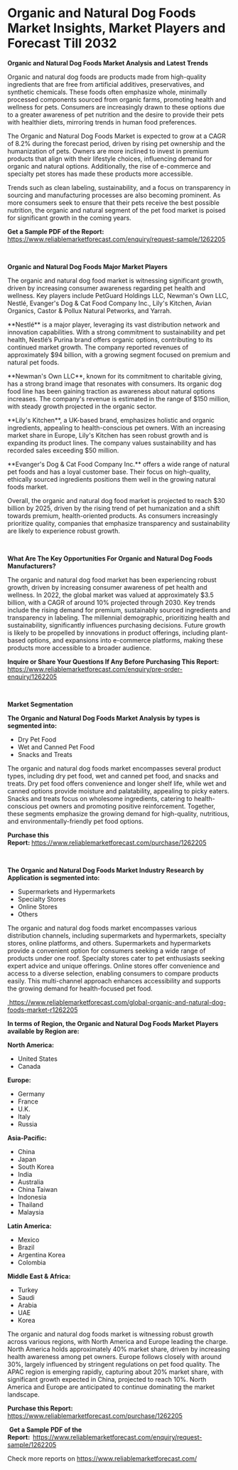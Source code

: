 <p><h1>Organic and Natural Dog Foods Market Insights, Market Players and Forecast Till 2032</h1></p><p><strong>Organic and Natural Dog Foods Market Analysis and Latest Trends</strong></p>
<p><p>Organic and natural dog foods are products made from high-quality ingredients that are free from artificial additives, preservatives, and synthetic chemicals. These foods often emphasize whole, minimally processed components sourced from organic farms, promoting health and wellness for pets. Consumers are increasingly drawn to these options due to a greater awareness of pet nutrition and the desire to provide their pets with healthier diets, mirroring trends in human food preferences.</p><p>The Organic and Natural Dog Foods Market is expected to grow at a CAGR of 8.2% during the forecast period, driven by rising pet ownership and the humanization of pets. Owners are more inclined to invest in premium products that align with their lifestyle choices, influencing demand for organic and natural options. Additionally, the rise of e-commerce and specialty pet stores has made these products more accessible. </p><p>Trends such as clean labeling, sustainability, and a focus on transparency in sourcing and manufacturing processes are also becoming prominent. As more consumers seek to ensure that their pets receive the best possible nutrition, the organic and natural segment of the pet food market is poised for significant growth in the coming years.</p></p>
<p><strong>Get a Sample PDF of the Report:&nbsp;</strong> <a href="https://www.reliablemarketforecast.com/enquiry/request-sample/1262205?utm_campaign=2293&utm_medium=2&utm_source=Github&utm_content=ia&utm_term=09022025&utm_id=organic-and-natural-dog-foods">https://www.reliablemarketforecast.com/enquiry/request-sample/1262205</a></p>
<p>&nbsp;</p>
<p><strong>Organic and Natural Dog Foods Major Market Players</strong></p>
<p><p>The organic and natural dog food market is witnessing significant growth, driven by increasing consumer awareness regarding pet health and wellness. Key players include PetGuard Holdings LLC, Newman's Own LLC, Nestlé, Evanger's Dog & Cat Food Company Inc., Lily's Kitchen, Avian Organics, Castor & Pollux Natural Petworks, and Yarrah.</p><p>**Nestlé** is a major player, leveraging its vast distribution network and innovation capabilities. With a strong commitment to sustainability and pet health, Nestlé’s Purina brand offers organic options, contributing to its continued market growth. The company reported revenues of approximately $94 billion, with a growing segment focused on premium and natural pet foods.</p><p>**Newman's Own LLC**, known for its commitment to charitable giving, has a strong brand image that resonates with consumers. Its organic dog food line has been gaining traction as awareness about natural options increases. The company's revenue is estimated in the range of $150 million, with steady growth projected in the organic sector.</p><p>**Lily's Kitchen**, a UK-based brand, emphasizes holistic and organic ingredients, appealing to health-conscious pet owners. With an increasing market share in Europe, Lily's Kitchen has seen robust growth and is expanding its product lines. The company values sustainability and has recorded sales exceeding $50 million.</p><p>**Evanger's Dog & Cat Food Company Inc.** offers a wide range of natural pet foods and has a loyal customer base. Their focus on high-quality, ethically sourced ingredients positions them well in the growing natural foods market.</p><p>Overall, the organic and natural dog food market is projected to reach $30 billion by 2025, driven by the rising trend of pet humanization and a shift towards premium, health-oriented products. As consumers increasingly prioritize quality, companies that emphasize transparency and sustainability are likely to experience robust growth.</p></p>
<p>&nbsp;</p>
<p><strong>What Are The Key Opportunities For Organic and Natural Dog Foods Manufacturers?</strong></p>
<p><p>The organic and natural dog food market has been experiencing robust growth, driven by increasing consumer awareness of pet health and wellness. In 2022, the global market was valued at approximately $3.5 billion, with a CAGR of around 10% projected through 2030. Key trends include the rising demand for premium, sustainably sourced ingredients and transparency in labeling. The millennial demographic, prioritizing health and sustainability, significantly influences purchasing decisions. Future growth is likely to be propelled by innovations in product offerings, including plant-based options, and expansions into e-commerce platforms, making these products more accessible to a broader audience.</p></p>
<p><strong>Inquire or Share Your Questions If Any Before Purchasing This Report:</strong> <a href="https://www.reliablemarketforecast.com/enquiry/pre-order-enquiry/1262205?utm_campaign=2293&utm_medium=2&utm_source=Github&utm_content=ia&utm_term=09022025&utm_id=organic-and-natural-dog-foods">https://www.reliablemarketforecast.com/enquiry/pre-order-enquiry/1262205</a></p>
<p>&nbsp;</p>
<p><strong>Market Segmentation</strong></p>
<p><strong>The Organic and Natural Dog Foods Market Analysis by types is segmented into:</strong></p>
<p><ul><li>Dry Pet Food</li><li>Wet and Canned Pet Food</li><li>Snacks and Treats</li></ul></p>
<p><p>The organic and natural dog foods market encompasses several product types, including dry pet food, wet and canned pet food, and snacks and treats. Dry pet food offers convenience and longer shelf life, while wet and canned options provide moisture and palatability, appealing to picky eaters. Snacks and treats focus on wholesome ingredients, catering to health-conscious pet owners and promoting positive reinforcement. Together, these segments emphasize the growing demand for high-quality, nutritious, and environmentally-friendly pet food options.</p></p>
<p><strong>Purchase this Report:&nbsp;</strong><a href="https://www.reliablemarketforecast.com/purchase/1262205?utm_campaign=2293&utm_medium=2&utm_source=Github&utm_content=ia&utm_term=09022025&utm_id=organic-and-natural-dog-foods">https://www.reliablemarketforecast.com/purchase/1262205</a></p>
<p>&nbsp;</p>
<p><strong>The Organic and Natural Dog Foods Market Industry Research by Application is segmented into:</strong></p>
<p><ul><li>Supermarkets and Hypermarkets</li><li>Specialty Stores</li><li>Online Stores</li><li>Others</li></ul></p>
<p><p>The organic and natural dog foods market encompasses various distribution channels, including supermarkets and hypermarkets, specialty stores, online platforms, and others. Supermarkets and hypermarkets provide a convenient option for consumers seeking a wide range of products under one roof. Specialty stores cater to pet enthusiasts seeking expert advice and unique offerings. Online stores offer convenience and access to a diverse selection, enabling consumers to compare products easily. This multi-channel approach enhances accessibility and supports the growing demand for health-focused pet food.</p></p>
<p><a href="https://www.reliablemarketforecast.com/global-organic-and-natural-dog-foods-market-r1262205?utm_campaign=2293&utm_medium=2&utm_source=Github&utm_content=ia&utm_term=09022025&utm_id=organic-and-natural-dog-foods">&nbsp;https://www.reliablemarketforecast.com/global-organic-and-natural-dog-foods-market-r1262205</a></p>
<p><strong>In terms of Region, the Organic and Natural Dog Foods Market Players available by Region are:</strong></p>
<p>
    <p> <strong> North America: </strong>
        <ul>
            <li>United States</li>
            <li>Canada</li>
        </ul>
        </p> 
    <p> <strong> Europe: </strong>
        <ul>
            <li>Germany</li>
            <li>France</li>
            <li>U.K.</li>
            <li>Italy</li>
            <li>Russia</li>
        </ul>
        </p> 
    <p> <strong> Asia-Pacific: </strong>
        <ul>
            <li>China</li>
            <li>Japan</li>
            <li>South Korea</li>
            <li>India</li>
            <li>Australia</li>
            <li>China Taiwan</li>
            <li>Indonesia</li>
            <li>Thailand</li>
            <li>Malaysia</li>
        </ul>
        </p> 
    <p> <strong> Latin America: </strong>
        <ul>
            <li>Mexico</li>
            <li>Brazil</li>
            <li>Argentina Korea</li>
            <li>Colombia</li>
        </ul>
        </p> 
    <p> <strong> Middle East & Africa: </strong>
        <ul>
            <li>Turkey</li>
            <li>Saudi</li>
            <li>Arabia</li>
            <li>UAE</li>
            <li>Korea</li>
        </ul>
    </p>
    </p>
<p><p>The organic and natural dog foods market is witnessing robust growth across various regions, with North America and Europe leading the charge. North America holds approximately 40% market share, driven by increasing health awareness among pet owners. Europe follows closely with around 30%, largely influenced by stringent regulations on pet food quality. The APAC region is emerging rapidly, capturing about 20% market share, with significant growth expected in China, projected to reach 10%. North America and Europe are anticipated to continue dominating the market landscape.</p></p>
<p><strong>Purchase this Report: </strong><a href="https://www.reliablemarketforecast.com/purchase/1262205?utm_campaign=2293&utm_medium=2&utm_source=Github&utm_content=ia&utm_term=09022025&utm_id=organic-and-natural-dog-foods">https://www.reliablemarketforecast.com/purchase/1262205</a></p>
<p>&nbsp;<strong>Get a Sample PDF of the Report:&nbsp;&nbsp;</strong><a href="https://www.reliablemarketforecast.com/enquiry/request-sample/1262205?utm_campaign=2293&utm_medium=2&utm_source=Github&utm_content=ia&utm_term=09022025&utm_id=organic-and-natural-dog-foods">https://www.reliablemarketforecast.com/enquiry/request-sample/1262205</a></p>
<p><strong></strong></p>
<p>Check more reports on <a href="https://www.reliablemarketforecast.com/?utm_campaign=2293&utm_medium=2&utm_source=Github&utm_content=ia&utm_term=09022025&utm_id=organic-and-natural-dog-foods">https://www.reliablemarketforecast.com/</a></p>